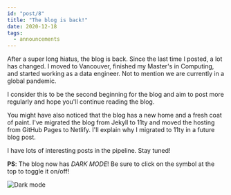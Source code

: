 ```yaml
---
id: "post/8"
title: "The blog is back!"
date: 2020-12-18
tags:
  - announcements
---
```


<!-- Excerpt Start -->
After a super long hiatus, the blog is back. Since the last time I posted, a lot has changed. I moved to Vancouver, finished my Master's in Computing, and started working as a data engineer. Not to mention we are currently in a global pandemic. 

I consider this to be the second beginning for the blog and aim to post more regularly and hope you'll continue reading the blog.
<!-- Excerpt End -->

You might have also noticed that the blog has a new home and a fresh coat of paint. I've migrated the blog from Jekyll to 11ty and moved the hosting from GitHub Pages to Netlify. I'll explain why I migrated to 11ty in a future blog post.

I have lots of interesting posts in the pipeline. Stay tuned!

**PS**: The blog now has _DARK MODE_! Be sure to click on the symbol at the top to toggle it on/off!


![Dark mode](/img/dark-mode.gif)